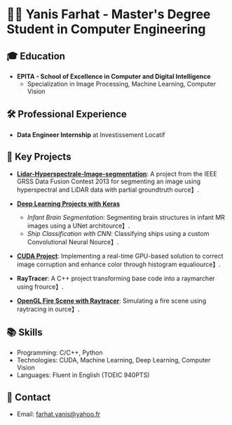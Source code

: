 👨‍💻 Yanis Farhat - Master's Degree Student in Computer Engineering
====================================================================

🎓 Education
------------

*   **EPITA - School of Excellence in Computer and Digital Intelligence**
    *   Specialization in Image Processing, Machine Learning, Computer Vision

🛠️ Professional Experience
---------------------------

*   **Data Engineer Internship** at Investissement Locatif

🚀 Key Projects
---------------

*   **[ Lidar-Hyperspectrale-Image-segmentation](https://github.com/Rickil/pixelClassifier_dataFusionContest)**: A project from the IEEE GRSS Data Fusion Contest 2013 for segmenting an image using hyperspectral and LiDAR data with partial groundtruth ​[](https://github.com/Rickil/pixelClassifier_dataFusionContest)​ource】.
    
*   **[Deep Learning Projects with Keras](https://github.com/Rickil/keras_deep-learning)**
    
    *   _Infant Brain Segmentation_: Segmenting brain structures in infant MR images using a UNet archit​[](https://github.com/Rickil/keras_deep-learning)​ource】.
    *   _Ship Classification with CNN_: Classifying ships using a custom Convolutional Neural N​[](https://github.com/Rickil/keras_deep-learning)​ource】.
*   **[CUDA Project](https://github.com/Rickil/CUDA_project)**: Implementing a real-time GPU-based solution to correct image corruption and enhance color through histogram equali​[](https://github.com/Rickil/CUDA_project)​ource】.
    
*   **RayTracer**: A C++ project transforming base code into a raymarcher using fr​[](https://github.com/Rickil/RayTracer)​ource】.
    
*   **[OpenGL Fire Scene with Raytracer](https://github.com/Rickil/POGL)**: Simulating a fire scene using raytracing in ​[](https://github.com/Rickil/POGL)​ource】.
    

📚 Skills
---------

*   Programming: C/C++, Python
*   Technologies: CUDA, Machine Learning, Deep Learning, Computer Vision
*   Languages: Fluent in English (TOEIC 940PTS)
  

📧 Contact
----------

*   Email: farhat.yanis@yahoo.fr
